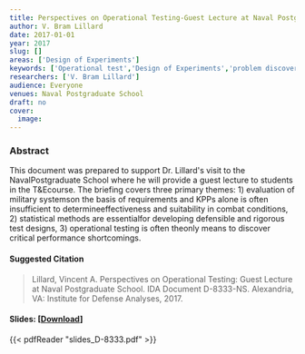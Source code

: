 ```yaml
---
title: Perspectives on Operational Testing-Guest Lecture at Naval Postgraduate School
author: V. Bram Lillard
date: 2017-01-01
year: 2017
slug: []
areas: ['Design of Experiments']
keywords: ['Operational test','Design of Experiments','problem discovery','Naval Postgraduate School','value of operational testing','test and evaluation']
researchers: ['V. Bram Lillard']
audience: Everyone
venues: Naval Postgraduate School
draft: no
cover:
  image: 
---
```




### Abstract
This document was prepared to support Dr. Lillard's visit to the NavalPostgraduate School where he will provide a guest lecture to students in the T&Ecourse. The briefing covers three primary themes: 1) evaluation of military systemson the basis of requirements and KPPs alone is often insufficient to determineeffectiveness and suitability in combat conditions, 2) statistical methods are essentialfor developing defensible and rigorous test designs, 3) operational testing is often theonly means to discover critical performance shortcomings.

#### Suggested Citation
> Lillard, Vincent A. Perspectives on Operational Testing: Guest Lecture at Naval Postgraduate School. IDA Document D-8333-NS. Alexandria, VA: Institute for Defense Analyses, 2017.

#### Slides: [[Download](slides_D-8333.pdf)]
{{< pdfReader "slides_D-8333.pdf" >}}




